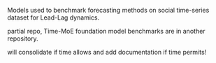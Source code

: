 Models used to benchmark forecasting methods on social time-series dataset for Lead-Lag dynamics.

partial repo, Time-MoE foundation model benchmarks are in another repository.

will consolidate if time allows and add documentation if time permits!
